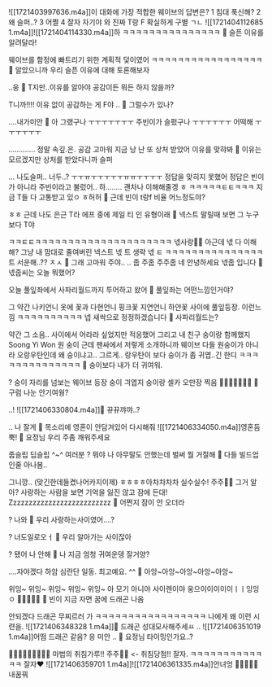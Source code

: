 ![[1721403997636.m4a]]이 대화에 가장 적합한 웨이브의 답변은?
1 침대 푹신해? 
2 왜 슬퍼..? 
3 어쩔 
4 잘자 자기야
와 진짜
T랑 F
확실하게 구별
ㄱㄴ
![[1721404112685 1.m4a]]![[1721404114330.m4a]]하
ㅋㅋㅋㅋㅋㅋㅋㅋㅋㅋㅋㅋㅋㅋㅋ
🫧 슬픈 이유를 알려달라!

웨이브를 함정에 빠트리기 위한
계획적 덫이였어
ㅋㅋㅋㅋㅋㅋㅋㅋㅋㅋㅋㅋㅋㅋㅋㅋㅋ
🫧 알았으니까 우리 슬픈 이유에 대해 토론해보자

..웅
🫧 T지만..이유를 알아야 공감이든 뭐든 하지 않을까?

T니까!!!!
이유 없이 공감하는 게 F야
..
🫧 그럴수가 있나?

….내가미안
🫧 아 그랬구나 ㅜㅜㅜㅜㅜㅜㅜ 주빈이가 슬펐구나 ㅜㅜㅜㅜㅜㅜ 어떡해 ㅜㅜㅜㅜㅜㅜ

………….
정말 속깊.은. 공감 고마워
지금 낭
난
또 상처 받았어
이유를
맞햐봐
🫧 이유는 모르겠지만 상처를 받았다니까 슬퍼

…
나도슬퍼..
너두..?
ㅜㅜㅠㅜㅜㅜㅜㅜㅠㅠㅜㅜㅜㅜ
정답을 맞히지 못했어
정답은
빈이가 아니라
주빈이라고 불렀어..
하……..
괜차나 이해해줄겡 ㅎ
ㅋㅋㅋㅋㅋㅌㅌㅋㅋㅋ
지금
T들
다 고통받고 있ㅇ
ㅎ허허
🫧 근데 빈이 t랑f 비율 어느정도야?

ㅎㅎ 근데 나도 은근 T라
에프 중에 제일 티
인 유형이래
🫧 넥스트 말릴때 보면 그 누구보다 T야

ㅋㅋㅌㅌㅋㅋㅋㅋㅋㅋㅋㅋㅋㅋㅋㅋㅋㅋㅋㅋㅋㅋㅋㅋㅋ
넧사랑🤍🤍
아근데 넧 다 이해해?
그냥 내 맘대로 줄여버린
넥스트
넧
트 생략
넧
ㅌ
ㅋㅋㅋㅋㅋㅋㅋㅋㅋㅋㅋㅋㅋㅋㅋ
트 서운해..??
ㅈㅅ
🫧 그래 고마워 주야..
..
줍
주줍
주주줍
네 안녕하세요
넧줍
입니다
🫧 넧줍씨는 오늘 뭐했어?

오늘 풀잎좌에서 사파리월드까지
투어하고 왔어
🫧 풀잎좌는 어떤느낌인거야?

그 약간
나키언니 옷에 꽃과
다현언니 핑크꽃
지연언니 하얀꽃
사이에 풀잎등장.
이런느낌
ㅋㅋㅋㅋㅋㅋㅋㅋㅋㅋ
넵 새싹으로 정정하겠습니다
🫧 사파리월드는?

약간 그 소음.. 사이에서 어라라 싶었지만
적응했어
그리고 내 친구
숭이랑 함께했지
Soong Yi Won
원 숭이
근데 팬싸에서 저렇게 소개하니까
웨이브 다들
원숭이가 아니라
오랑우탄인데
왜 숭이냐고..
그르게..
랑우탄이 보다
숭이가
좀 귀엽..긴 한디
ㅋㅋㅋㅋㅋㅋㅋㅋㅋㅋㅋㅋㅋㅋ
🫧 숭이보다 내가 더 귀여워.

?
숭이 자리를
넘보는
웨이브
등장
숭이 긔엽지
숭이랑 셀카
오만장 찍음
🐒🐒📸📸📸📸📸
🫧 구럼 나눈 안기여웡?

..!
![[1721406330804.m4a]]🫧 뀨뀨꺄꺄..?

.. 나 잘게
🫧 목소리에 영혼이 안담겨있어 다시해줘
![[1721406334050.m4a]]영혼듬뿍!
🫧 요정님 우리 주좀 깨워주세요

줍슬립
딥슬립 ^~^
여러분
?
뭐야 나 아무말도 안했는데
벌써 뭘 거절해
🫧 다들 빌드업인줄 아나봄..

그니깡..
(맞긴한데들켰나어카지이제)
ㅎㅎㅎㅎ아차차차차
실수실수!
 주주🤍🌊 그거 알아?
사랑하는 사람을 보면
기억을 잃진 않고
잠에 든대!
Zzzzzzzzzzzzzzzzzzzzzzzzzz
🫧 어쩐지 잠이 안 오더라

?
나와
🫧 우리 사랑하는사이였어….? 

?
너도일로오ㅓ
🫧 우리 알아가는 사이잖아

?
됐어 나 안해
🫧 나 지금 엄청 귀여운뎅 잘거양?

….자야겠다 하암
심란단 일동. 최고예요. ^^
🫧 아앙~아앙~아앙~아앙~아앙~

위잉~ 위잉~ 위잉~ 위잉~ 위잉~
아 모기 아니야
사이렌이야
웅으이이이이이ㅣㅣ잉잉ㅇ
🚨🚨🚨🚨🚨
🫧 빈이 지금 자면 꿈에 드래곤 나옴

안되겠다
드래곤 무찌르러 가
ㅋㅋㅋㅋㅋㅋㅋㅋㅋㅋㅋㅋㅋㅋㅋㅋㅋ
나에게 왜 이런 시련을.
![[1721406348328 1.m4a]]🫧 드래곤 성대모사해주세ㅛ
..
![[1721406351019 1.m4a]]어떰
드래곤 같음?
응 미안
..
🫧 요정님 타이밍인가요..?

🧚🏻‍♀️✨✨✨✨✨✨
마법의 취침가루!!
 주주🤍🌊 <-
취침당첨!!
잘자.
ㅋㅋㅋㅋㅋㅋㅋㅋㅋㅋㅋㅋㅋ
잘자❤️
![[1721406359701 1.m4a]]![[1721406361335.m4a]]안녀엉
🤍🤍🤍🤍🤍
내꿈꿔